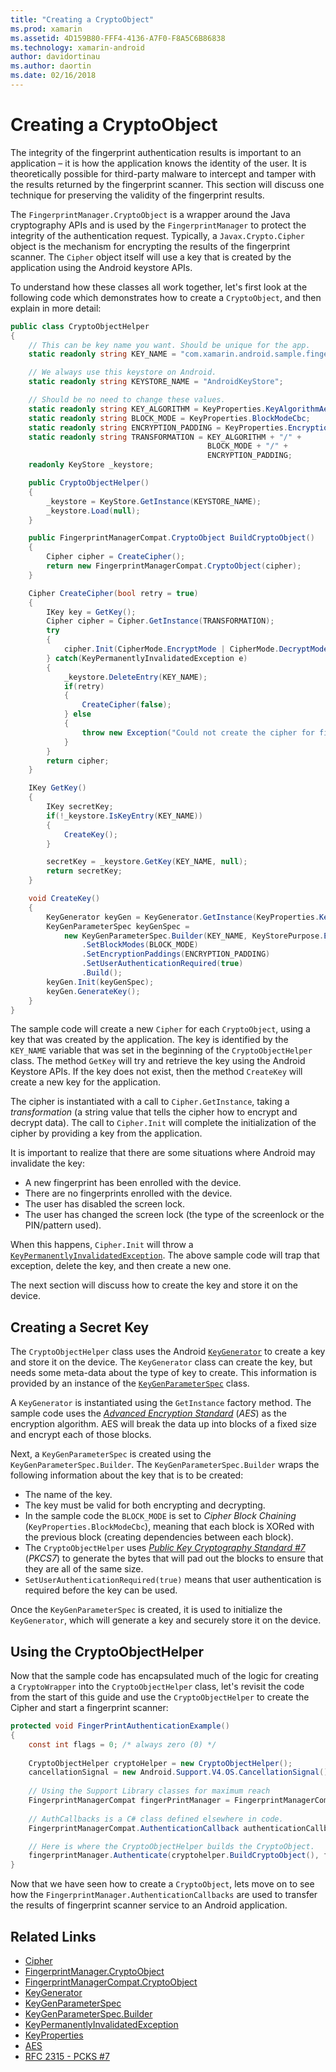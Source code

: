 ```yaml
---
title: "Creating a CryptoObject"
ms.prod: xamarin
ms.assetid: 4D159B80-FFF4-4136-A7F0-F8A5C6B86838
ms.technology: xamarin-android
author: davidortinau
ms.author: daortin
ms.date: 02/16/2018
---
```


# Creating a CryptoObject

The integrity of the fingerprint authentication results is important to an application &ndash; it is how the application knows the identity of the user. It is theoretically possible for third-party malware to intercept and tamper with the results returned by the fingerprint scanner. This section will discuss one technique for preserving the validity of the fingerprint results. 

The `FingerprintManager.CryptoObject` is a wrapper around the Java cryptography APIs and is used by the `FingerprintManager` to protect the integrity of the authentication request. Typically, a `Javax.Crypto.Cipher` object is the mechanism for encrypting the results of the fingerprint scanner. The `Cipher` object itself will use a key that is created by the application using the Android keystore APIs.

To understand how these classes all work together, let's first look at the following code which demonstrates how to create a `CryptoObject`, and then explain in more detail:

```csharp
public class CryptoObjectHelper
{
    // This can be key name you want. Should be unique for the app.
    static readonly string KEY_NAME = "com.xamarin.android.sample.fingerprint_authentication_key";

    // We always use this keystore on Android.
    static readonly string KEYSTORE_NAME = "AndroidKeyStore";

    // Should be no need to change these values.
    static readonly string KEY_ALGORITHM = KeyProperties.KeyAlgorithmAes;
    static readonly string BLOCK_MODE = KeyProperties.BlockModeCbc;
    static readonly string ENCRYPTION_PADDING = KeyProperties.EncryptionPaddingPkcs7;
    static readonly string TRANSFORMATION = KEY_ALGORITHM + "/" +
                                            BLOCK_MODE + "/" +
                                            ENCRYPTION_PADDING;
    readonly KeyStore _keystore;

    public CryptoObjectHelper()
    {
        _keystore = KeyStore.GetInstance(KEYSTORE_NAME);
        _keystore.Load(null);
    }

    public FingerprintManagerCompat.CryptoObject BuildCryptoObject()
    {
        Cipher cipher = CreateCipher();
        return new FingerprintManagerCompat.CryptoObject(cipher);
    }

    Cipher CreateCipher(bool retry = true)
    {
        IKey key = GetKey();
        Cipher cipher = Cipher.GetInstance(TRANSFORMATION);
        try
        {
            cipher.Init(CipherMode.EncryptMode | CipherMode.DecryptMode, key);
        } catch(KeyPermanentlyInvalidatedException e)
        {
            _keystore.DeleteEntry(KEY_NAME);
            if(retry)
            {
                CreateCipher(false);
            } else
            {
                throw new Exception("Could not create the cipher for fingerprint authentication.", e);
            }
        }
        return cipher;
    }

    IKey GetKey()
    {
        IKey secretKey;
        if(!_keystore.IsKeyEntry(KEY_NAME))
        {
            CreateKey();
        }

        secretKey = _keystore.GetKey(KEY_NAME, null);
        return secretKey;
    }

    void CreateKey()
    {
        KeyGenerator keyGen = KeyGenerator.GetInstance(KeyProperties.KeyAlgorithmAes, KEYSTORE_NAME);
        KeyGenParameterSpec keyGenSpec =
            new KeyGenParameterSpec.Builder(KEY_NAME, KeyStorePurpose.Encrypt | KeyStorePurpose.Decrypt)
                .SetBlockModes(BLOCK_MODE)
                .SetEncryptionPaddings(ENCRYPTION_PADDING)
                .SetUserAuthenticationRequired(true)
                .Build();
        keyGen.Init(keyGenSpec);
        keyGen.GenerateKey();
    }
}
```

The sample code will create a new `Cipher` for each `CryptoObject`, using a key that was created by the application. The key is identified by the `KEY_NAME` variable that was set in the beginning of the `CryptoObjectHelper` class. The method `GetKey` will try and retrieve the key using the Android Keystore APIs. If the key does not exist, then the method `CreateKey` will create a new key for the application.

The cipher is instantiated with a call to `Cipher.GetInstance`, taking a _transformation_ (a string value that tells the cipher how to encrypt and decrypt data). The call to `Cipher.Init` will complete the initialization of the cipher by providing a key from the application. 

It is important to realize that there are some situations where Android may invalidate the key: 

- A new fingerprint has been enrolled with the device.
- There are no fingerprints enrolled with the device.
- The user has disabled the screen lock.
- The user has changed the screen lock (the type of the screenlock or the PIN/pattern used).

When this happens, `Cipher.Init` will throw a [`KeyPermanentlyInvalidatedException`](https://developer.android.com/reference/android/security/keystore/KeyPermanentlyInvalidatedException.html). The above sample code will trap that exception, delete the key, and then create a new one.

The next section will discuss how to create the key and store it on the device.

## Creating a Secret Key

The `CryptoObjectHelper` class uses the Android [`KeyGenerator`](xref:Javax.Crypto.KeyGenerator) to create a key and store it on the device. The `KeyGenerator` class can create the key, but needs some meta-data about the type of key to create. This information is provided by an instance of the [`KeyGenParameterSpec`](https://developer.android.com/reference/android/security/keystore/KeyGenParameterSpec.html) class. 

A `KeyGenerator` is instantiated using the `GetInstance` factory method. The sample code uses the [_Advanced Encryption Standard_](https://en.wikipedia.org/wiki/Advanced_Encryption_Standard) (_AES_) as the encryption algorithm. AES will break the data up into blocks of a fixed size and encrypt each of those blocks.

Next, a `KeyGenParameterSpec` is created using the `KeyGenParameterSpec.Builder`. The `KeyGenParameterSpec.Builder` wraps the following information about the key that is to be created:

- The name of the key.
- The key must be valid for both encrypting and decrypting.
- In the sample code the  `BLOCK_MODE` is set to _Cipher Block Chaining_ (`KeyProperties.BlockModeCbc`), meaning that each block is XORed with the previous block (creating dependencies between each block). 
- The `CryptoObjectHelper` uses [_Public Key Cryptography Standard #7_](https://tools.ietf.org/html/rfc2315) (_PKCS7_) to generate the bytes that will pad out the blocks to ensure that they are all of the same size.
- `SetUserAuthenticationRequired(true)` means that user authentication is required before the key can be used.

Once the `KeyGenParameterSpec` is created, it is used to initialize the `KeyGenerator`, which will generate a key and  securely store it on the device. 

## Using the CryptoObjectHelper

Now that the sample code has encapsulated much of the logic for creating a `CryptoWrapper` into the `CryptoObjectHelper` class, let's revisit the code from the start of this guide and use the `CryptoObjectHelper` to create the Cipher and start a fingerprint scanner: 

```csharp
protected void FingerPrintAuthenticationExample()
{
    const int flags = 0; /* always zero (0) */
    
    CryptoObjectHelper cryptoHelper = new CryptoObjectHelper();
    cancellationSignal = new Android.Support.V4.OS.CancellationSignal();
    
    // Using the Support Library classes for maximum reach
    FingerprintManagerCompat fingerPrintManager = FingerprintManagerCompat.From(this);
    
    // AuthCallbacks is a C# class defined elsewhere in code.
    FingerprintManagerCompat.AuthenticationCallback authenticationCallback = new MyAuthCallbackSample(this);

    // Here is where the CryptoObjectHelper builds the CryptoObject. 
    fingerprintManager.Authenticate(cryptohelper.BuildCryptoObject(), flags, cancellationSignal, authenticationCallback, null);
}
```

Now that we have seen how to create a `CryptoObject`, lets move on to see how the `FingerprintManager.AuthenticationCallbacks` are used to transfer the results of fingerprint scanner service to an Android application.

## Related Links

- [Cipher](xref:Javax.Crypto.Cipher)
- [FingerprintManager.CryptoObject](https://developer.android.com/reference/android/hardware/fingerprint/FingerprintManager.CryptoObject.html)
- [FingerprintManagerCompat.CryptoObject](https://developer.android.com/reference/android/support/v4/hardware/fingerprint/FingerprintManagerCompat.CryptoObject.html)
- [KeyGenerator](xref:Javax.Crypto.KeyGenerator)
- [KeyGenParameterSpec](https://developer.android.com/reference/android/security/keystore/KeyGenParameterSpec.html)
- [KeyGenParameterSpec.Builder](https://developer.android.com/reference/android/security/keystore/KeyGenParameterSpec.Builder.html)
- [KeyPermanentlyInvalidatedException](https://developer.android.com/reference/android/security/keystore/KeyPermanentlyInvalidatedException.html)
- [KeyProperties](https://developer.android.com/reference/android/security/keystore/KeyProperties.html)
- [AES](https://en.wikipedia.org/wiki/Advanced_Encryption_Standard)
- [RFC 2315 - PCKS #7](https://tools.ietf.org/html/rfc2315)
